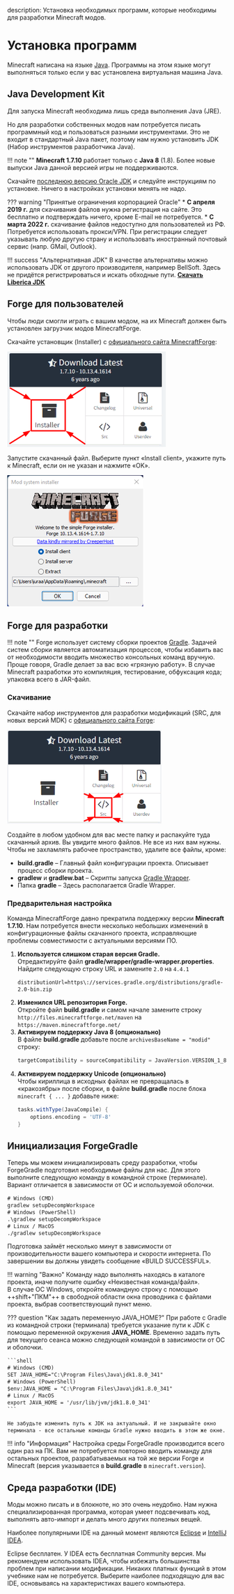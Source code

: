 description: Установка необходимых программ, которые необходимы для разработки Minecraft модов.

# Установка программ

Minecraft написана на языке [Java](https://ru.wikipedia.org/wiki/Java). Программы на этом языке могут выполняться только если у вас установлена виртуальная машина Java.

## Java Development Kit

Для запуска Minecraft необходима лишь среда выполнения Java (JRE).

Но для разработки собственных модов нам потребуется писать программный код и пользоваться разными инструментами. Это не входит в стандартный Java пакет,
поэтому нам нужно установить JDK (Набор инструментов разработчика Java).

!!! note ""
    **Minecraft 1.7.10** работает только с **Java 8** (1.8). Более новые выпуски Java данной версией игры не поддерживаются.

Скачайте [последнюю версию Oracle JDK](https://www.oracle.com/technetwork/java/javase/downloads/jdk8-downloads-2133151.html) и следуйте инструкциям по установке. Ничего в настройках установки менять не надо.

??? warning "Принятые ограничения корпорацией Oracle"
    * **С апреля 2019 г.** для скачивания файлов нужна регистрация на сайте. Это бесплатно и подтверждать ничего, кроме E-mail не потребуется.
    * **С марта 2022 г.** скачивание файлов недоступно для пользователей из РФ. 
      Потребуется использовать прокси/VPN. При регистрации следует указывать любую другую страну и использовать иностранный почтовый сервис (напр. GMail, Outlook).

!!! success "Альтернативная JDK"
    В качестве альтернативы можно использовать JDK от другого производителя, например BellSoft.
    Здесь не придётся регистрироваться и искать обходные пути.
    **[Скачать Liberica JDK](https://bell-sw.com/pages/downloads/#/java-8-lts)**


## Forge для пользователей

Чтобы люди смогли играть с вашим модом, на их Minecraft должен быть установлен загрузчик модов MinecraftForge.

Скачайте установщик (Installer) с [официального сайта MinecraftForge](https://files.minecraftforge.net/net/minecraftforge/forge/index_1.7.10.html):

![Картинка скачивания установщика](images/download_installer.png)

Запустите скачанный файл. Выберите пункт «Install client», укажите путь к Minecraft, если он не указан и нажмите «OK».

![Картинка установщика](images/installer.png)


## Forge для разработки

!!! note ""
    Forge использует систему сборки проектов [Gradle](https://docs.gradle.org/current/userguide/what_is_gradle.html).
    Задачей систем сборки является автоматизация процессов, чтобы избавить вас от необходимости вводить множество консольных команд вручную.
    Проще говоря, Gradle делает за вас всю «грязную работу». В случае Minecraft разработки это компиляция, тестирование, обфуксация кода; упаковка всего в JAR-файл. 

### Скачивание

Скачайте набор инструментов для разработки модификаций (SRC, для новых версий MDK) с [официального сайта Forge](https://files.minecraftforge.net/net/minecraftforge/forge/index_1.7.10.html):

![Картинка скачивания MDK](images/download_mdk.png)

Создайте в любом удобном для вас месте папку и распакуйте туда скачанный архив. Вы увидите много файлов.
Не все из них вам нужны. Чтобы не захламлять рабочее пространство, удалите все файлы, кроме:

* **build.gradle** – Главный файл конфигурации проекта. Описывает процесс сборки проекта.
* **gradlew** и **gradlew.bat** – Скрипты запуска [Gradle Wrapper](https://docs.gradle.org/current/userguide/gradle_wrapper.html).
* Папка **gradle** – Здесь располагается Gradle Wrapper.

### Предварительная настройка

Команда MinecraftForge давно прекратила поддержку версии **Minecraft 1.7.10**.
Нам потребуется внести несколько небольших изменений в конфигурационные файлы скачанного проекта, исправляющие проблемы совместимости с актуальными версиями ПО.

1. **Используется слишком старая версия Gradle.**   
   Отредактируйте файл **gradle/wrapper/gradle-wrapper.properties**.
   Найдите следующую строку URL и замените `2.0` на `4.4.1`
   ```properties
   distributionUrl=https\://services.gradle.org/distributions/gradle-2.0-bin.zip
   ```
2. **Изменился URL репозитория Forge.**   
   Откройте файл **build.gradle** и самом начале замените строку `http://files.minecraftforge.net/maven` на `https://maven.minecraftforge.net/`
3. **Активируем поддержку Java 8 (опционально)**   
   В файле **build.gradle** добавьте после `archivesBaseName = "modid"` строку:
   ```groovy
   targetCompatibility = sourceCompatibility = JavaVersion.VERSION_1_8
   ```
4. **Активируем поддержку Unicode (опционально)**   
   Чтобы кириллица в исходных файлах не превращалась в «кракозябры» после сборки, в файле **build.gradle**  после блока `minecraft { ... }` добавьте ниже:
   ```groovy
   tasks.withType(JavaCompile) {
       options.encoding = 'UTF-8'
   }
   ```

## Инициализация ForgeGradle

Теперь мы можем инициализировать среду разработки, чтобы ForgeGradle подготовил необходимые файлы для нас.
Для этого выполните следующую команду в командной строке (терминале). Вариант отличается в зависимости от ОС и используемой оболочки.

```shell
# Windows (CMD)
gradlew setupDecompWorkspace
# Windows (PowerShell)
.\gradlew setupDecompWorkspace
# Linux / MacOS
./gradlew setupDecompWorkspace
```

Подготовка займёт несколько минут в зависимости от производительности вашего компьютера и скорости интернета.
По завершении вы должны увидеть сообщение «BUILD SUCCESSFUL».

!!! warning "Важно"
    Команду надо выполнять находясь в каталоге проекта, иначе получите ошибку «Неизвестная команда/файл».   
    В случае ОС Windows, откройте командную строку с помощью ++shift+"ПКМ"++ в свободной области окна проводника с файлами проекта, выбрав соответствующий пункт меню.

??? question "Как задать переменную JAVA_HOME?"
    При работе с Gradle из командной строки (терминала) требуется указание пути к JDK с помощью переменной окружения **JAVA_HOME**.
    Временно задать путь для текущего сеанса можно следующей командой в зависимости от ОС и оболочки.

    ```shell
    # Windows (CMD)
    SET JAVA_HOME="C:\Program Files\Java\jdk1.8.0_341"
    # Windows (PowerShell)
    $env:JAVA_HOME = "C:\Program Files\Java\jdk1.8.0_341"
    # Linux / MacOS
    export JAVA_HOME = '/usr/lib/jvm/jdk1.8.0_341'
    ```

    Не забудьте изменить путь к JDK на актуальный. И не закрывайте окно терминала - все остальные команды Gradle нужно вводить в этом же окне.

!!! info "Информация"
    Настройка среды ForgeGradle производится всего один раз на ПК.
    Вам не потребуется повторно вводить команду для остальных проектов, разрабатываемых на той же версии Forge и Minecraft (версия указывается в **build.gradle** в `minecraft.version`).

## Среда разработки (IDE)

Моды можно писать и в блокноте, но это очень неудобно. Нам нужна специализированная программа, которая
умеет подсвечивать код, выполнять авто-импорт и делать много других полезных вещей.

Наиболее популярными IDE на данный момент являются [Eclipse](https://www.eclipse.org/downloads/) и [IntelliJ IDEA](https://www.jetbrains.com/idea/download/).

Eclipse бесплатен. У IDEA есть бесплатная Community версия. Мы рекомендуем использовать IDEA, чтобы избежать большинства проблем при написании модификации.
Никаких платных функций в этом учебнике нам не потребуется. Выберите наиболее подходящую для вас IDE, основываясь на характеристиках вашего компьютера.
